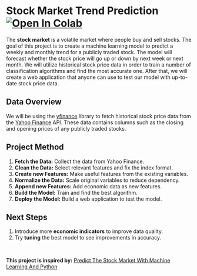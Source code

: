 # Stock Market Trend Prediction &nbsp; [![Open In Colab](https://colab.research.google.com/assets/colab-badge.svg)](https://colab.research.google.com/github/ianjure/stock-market-trend-prediction/blob/main/Stock_Market_Trend_Prediction_Notebook.ipynb)
The **stock market** is a volatile market where people buy and sell stocks. The goal of this project is to create a machine learning model to predict a weekly and monthly trend for a publicly traded stock. The model will forecast whether the stock price will go up or down by next week or next month. We will utilize historical stock price data in order to train a number of classification algorithms and find the most accurate one. After that, we will create a web application that anyone can use to test our model with up-to-date stock price data.

## Data Overview
We will be using the [yfinance](https://pypi.org/project/yfinance/) library to fetch historical stock price data from the [Yahoo Finance](https://finance.yahoo.com/) API. These data contains columns such as the closing and opening prices of any publicly traded stocks.

## Project Method
1. **Fetch the Data:** Collect the data from Yahoo Finance.
2. **Clean the Data:** Select relevant features and fix the index format.
3. **Create new Features:** Make useful features from the existing variables.
4. **Normalize the Data:** Scale original variables to reduce dependency.
5. **Append new Features:** Add economic data as new features.
6. **Build the Model:** Train and find the best algorithm.
7. **Deploy the Model:** Build a web application to test the model.

## Next Steps
1. Introduce more **economic indicators** to improve data quality.
2. Try **tuning** the best model to see improvements in accuracy.

<br>

**This project is inspired by:** [Predict The Stock Market With Machine Learning And Python](https://www.youtube.com/watch?v=1O_BenficgE)
